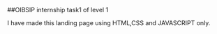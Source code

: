 ##OIBSIP internship task1 of level 1

I have made this landing page using HTML,CSS and JAVASCRIPT only.
